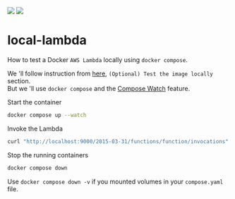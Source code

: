 
![](https://img.shields.io/badge/Docker-808080?logo=docker&logoSize=auto)
![](https://img.shields.io/badge/-AWS%20Lambda-FF9900?style=flat-square&logo=AWS%20Lambda&logoColor=white)

# local-lambda
How to test a Docker `AWS Lambda` locally using `docker compose`.

We 'll follow instruction from [here](https://docs.aws.amazon.com/lambda/latest/dg/python-image.html#python-image-instructions), `(Optional) Test the image locally` section.  
But we 'll use `docker compose` and the [Compose Watch](https://docs.docker.com/compose/file-watch/) feature.  

Start the container
```sh
docker compose up --watch
```
Invoke the Lambda
```sh
curl "http://localhost:9000/2015-03-31/functions/function/invocations" -d '{}'
```
Stop the running containers
```sh
docker compose down
```
Use `docker compose down -v` if you mounted volumes in your `compose.yaml` file.
